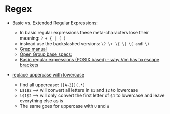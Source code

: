 # Regex

- Basic vs. Extended Regular Expressions:
    - In basic regular expressions these meta-characters lose their meaning: `? + { | ( )`
    - instead use the backslashed versions: `\? \+ \{ \| \( and \)`
    - [Grep manual](https://www.gnu.org/software/grep/manual/html_node/Basic-vs-Extended.html)
    - [Open Group base specs:](https://pubs.opengroup.org/onlinepubs/9699919799/basedefs/V1_chap09.html#tag_09_03)
    - [Basic regular expressions (POSIX based) - why Vim has to escape brackets](https://pubs.opengroup.org/onlinepubs/9699919799/basedefs/V1_chap09.html#tag_09_03)

- [replace uppercase with lowercase](https://stackoverflow.com/questions/20742076/regex-replace-uppercase-with-lowercase-letters/26742430#26742430)
    - find all uppercase: `([A-Z])(.*)`
    - `L$1$2` --> will convert all letters in `$1` and `$2` to lowercase
    - `l$1$2` --> will only convert the first letter of `$1` to lowercase and leave everything else as is
    - The same goes for uppercase with `U` and `u`


